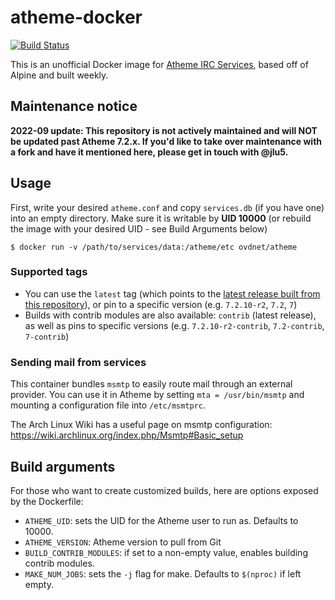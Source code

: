 # atheme-docker

[![Build Status](https://drone.overdrivenetworks.com/api/badges/overdrivenetworks/atheme-docker/status.svg)](https://drone.overdrivenetworks.com/overdrivenetworks/atheme-docker)

This is an unofficial Docker image for [Atheme IRC Services](https://github.com/atheme/atheme), based off of Alpine and built weekly.

## Maintenance notice

**2022-09 update: This repository is not actively maintained and will NOT be updated past Atheme 7.2.x. If you'd like to take over maintenance with a fork and have it mentioned here, please get in touch with @jlu5.**

## Usage

First, write your desired `atheme.conf` and copy `services.db` (if you have one) into an empty directory. Make sure it is writable by **UID 10000** (or rebuild the image with your desired UID - see Build Arguments below)

```
$ docker run -v /path/to/services/data:/atheme/etc ovdnet/atheme
```

### Supported tags

- You can use the `latest` tag (which points to the [latest release built from this repository](/.drone.jsonnet)), or pin to a specific version (e.g. `7.2.10-r2`, `7.2`, `7`)
- Builds with contrib modules are also available: `contrib` (latest release), as well as pins to specific versions (e.g. `7.2.10-r2-contrib`, `7.2-contrib`, `7-contrib`)

### Sending mail from services

This container bundles `msmtp` to easily route mail through an external provider. You can use it in Atheme by setting `mta = /usr/bin/msmtp` and mounting a configuration file into `/etc/msmtprc`.

The Arch Linux Wiki has a useful page on msmtp configuration: https://wiki.archlinux.org/index.php/Msmtp#Basic_setup

## Build arguments

For those who want to create customized builds, here are options exposed by the Dockerfile:

- `ATHEME_UID`: sets the UID for the Atheme user to run as. Defaults to 10000.
- `ATHEME_VERSION`: Atheme version to pull from Git
- `BUILD_CONTRIB_MODULES`: if set to a non-empty value, enables building contrib modules.
- `MAKE_NUM_JOBS`: sets the `-j` flag for make. Defaults to `$(nproc)` if left empty.
